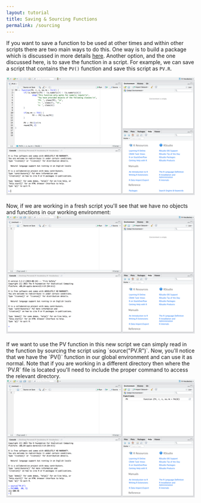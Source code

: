 ```yaml
---
layout: tutorial
title: Saving & Sourcing Functions
permalink: /sourcing
---
```



If you want to save a function to be used at other times and within other scripts there are two main ways to do this.  One way is to build a package which is discussed in more details [here](http://bradleyboehmke.github.io/tutorials/basics/packages/).  Another option, and the one discussed here, is to save the function in a script.  For example, we can save a script that contains the `PV()` function and save this script as `PV.R`.

<center>
<img src="/public/images/r_vocab/shot1.png" alt="Save PV Function as a Script">
</center> 
<br>
Now, if we are working in a fresh script you'll see that we have no objects and functions in our working environment:

<center>
<img src="/public/images/r_vocab/shot2.png" alt="Fresh Script">
</center>
<br>
If we want to use the PV function in this new script we can simply read in the function by sourcing the script using `source("PV.R")`.  Now, you'll notice that we have the `PV()` function in our global environment and can use it as normal.  Note that if you are working in a different directory then where the `PV.R` file is located you'll need to include the proper command to access the relevant directory. 

<center>
<img src="/public/images/r_vocab/shot3.png" alt="PV Function Sourced In">
</center>
